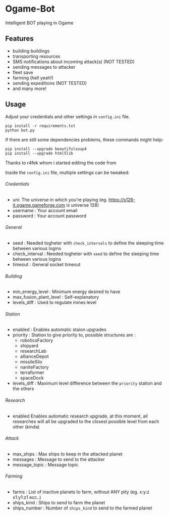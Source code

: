 # Ogame-Bot 

Intelligent BOT playing in Ogame

## Features

* building buildings
* transporting resources
* SMS notifications about incoming attack(s) (NOT TESTED)
* sending messages to attacker
* fleet save
* farming (hell yeah!)
* sending expeditions (NOT TESTED)
* and many more!

## Usage

Adjust your credentials and other settings in `config.ini` file.

    pip install -r requirements.txt
    python bot.py
    
If there are still some dependencies problems, these commands might help:

    pip install --upgrade beautifulsoup4
    pip install --upgrade html5lib

Thanks to r4fek whom i started editing the code from

Inside the `config.ini` file, multiple settings can be tweaked:

###### Credentials
 - uni: The universe in which you're playing (eg. https://s128-it.ogame.gameforge.com is universe 128)
 - username : Your account email
 - password : Your account password

###### General
 - seed : Needed togheter with `check_intervals` to define the sleeping time between various logins
 - check_interval : Needed togheter with `seed` to define the sleeping time between various logins
 - timeout : General socket timeout

###### Building
 - min_energy_level : Minimum energy desired to have
 - max_fusion_plant_level : Self-explanatory
 - levels_diff : Used to regulate mines level

###### Station
 - enabled : Enables automatic staion upgrades
 - priority : Station to give priority to, possible structures are : 
   - roboticsFactory
   - shipyard
   - researchLab
   - allianceDepot
   - missileSilo
   - naniteFactory
   - terraformer
   - spaceDock
 - levels_diff : Maximum level difference between the `priority` station and the others

###### Research
 - enabled Enables automatic research upgrade, at this moment, all researches will all be upgraded to the closest possible level from each other (kinda)

###### Attack
 - max_ships : Max ships to keep in the attacked planet
 - messages : Message to send to the attacker
 - message_topic : Message topic

###### Farming
 - farms : List of inactive planets to farm, without ANY pity (eg. x:y:z x1:y1:z1 ecc..)
 - ships_kind : Ships to send to farm the planet
 - ships_number : Number of `ships_kind` to send to the farmed planet
